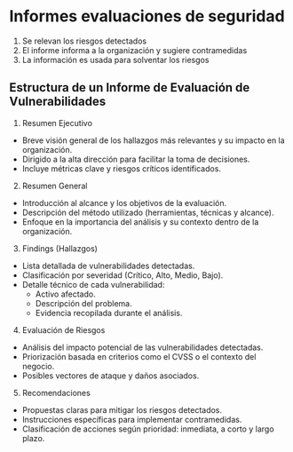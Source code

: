 # Informes evaluaciones de seguridad

1. Se relevan los riesgos detectados
2. El informe informa a la organización y sugiere contramedidas
3. La información es usada para solventar los riesgos

## Estructura de un Informe de Evaluación de Vulnerabilidades

1. Resumen Ejecutivo
- Breve visión general de los hallazgos más relevantes y su impacto en la organización.
- Dirigido a la alta dirección para facilitar la toma de decisiones.
- Incluye métricas clave y riesgos críticos identificados.
2. Resumen General
- Introducción al alcance y los objetivos de la evaluación.
- Descripción del método utilizado (herramientas, técnicas y alcance).
- Enfoque en la importancia del análisis y su contexto dentro de la organización.
3. Findings (Hallazgos)
- Lista detallada de vulnerabilidades detectadas.
- Clasificación por severidad (Crítico, Alto, Medio, Bajo).
- Detalle técnico de cada vulnerabilidad:
  - Activo afectado.
  - Descripción del problema.
  - Evidencia recopilada durante el análisis.
4. Evaluación de Riesgos
- Análisis del impacto potencial de las vulnerabilidades detectadas.
- Priorización basada en criterios como el CVSS o el contexto del negocio.
- Posibles vectores de ataque y daños asociados.
5. Recomendaciones
- Propuestas claras para mitigar los riesgos detectados.
- Instrucciones específicas para implementar contramedidas.
- Clasificación de acciones según prioridad: inmediata, a corto y largo plazo.
